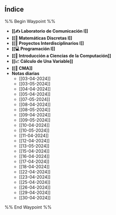 ## Índice

%% Begin Waypoint %%
- **[[✍ Laboratorio de Comunicación I]]**
- **[[🍎 Matemáticas Discretas I]]**
- **[[🎯 Proyectos Interdisciplinarios I]]**
- **[[💻 Programación I]]**
- **[[💾 Introducción a Ciencias de la Computación]]**
- **[[📈 Cálculo de Una Variable]]**
- **[[🚀 CMA]]**
- **Notas diarias**
	- [[03-04-2024]]
	- [[03-05-2024]]
	- [[04-04-2024]]
	- [[05-04-2024]]
	- [[07-05-2024]]
	- [[08-04-2024]]
	- [[08-05-2024]]
	- [[09-04-2024]]
	- [[09-05-2024]]
	- [[10-04-2024]]
	- [[10-05-2024]]
	- [[11-04-2024]]
	- [[12-04-2024]]
	- [[13-05-2024]]
	- [[15-04-2024]]
	- [[16-04-2024]]
	- [[17-04-2024]]
	- [[18-04-2024]]
	- [[22-04-2024]]
	- [[23-04-2024]]
	- [[25-04-2024]]
	- [[26-04-2024]]
	- [[29-04-2024]]
	- [[30-04-2024]]

%% End Waypoint %%
